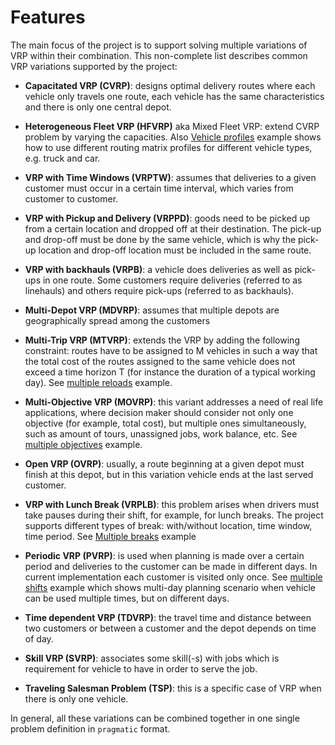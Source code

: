 # Features

The main focus of the project is to support solving multiple variations of VRP within their combination. This non-complete
list describes common VRP variations supported by the project:

 - **Capacitated VRP (CVRP)**: designs optimal delivery routes where each vehicle only travels
     one route, each vehicle has the same characteristics and there is only one central depot.

 - **Heterogeneous Fleet VRP (HFVRP)** aka Mixed Fleet VRP: extend CVRP problem by varying the capacities. Also
     [Vehicle profiles](../examples/pragmatic/basics/profiles.md) example shows how to use different routing matrix
     profiles for different vehicle types, e.g. truck and car.

 - **VRP with Time Windows (VRPTW)**: assumes that deliveries to a given customer must occur in a
     certain time interval, which varies from customer to customer.

 - **VRP with Pickup and Delivery (VRPPD)**: goods need to be picked up from a certain location and
     dropped off at their destination. The pick-up and drop-off must be done by the same vehicle,
     which is why the pick-up location and drop-off location must be included in the same route.

 - **VRP with backhauls (VRPB)**: a vehicle does deliveries as well as pick-ups in one route. Some customers
     require deliveries (referred to as linehauls) and others require pick-ups (referred to as backhauls).

 - **Multi-Depot VRP (MDVRP)**: assumes that multiple depots are geographically spread among
     the customers

 - **Multi-Trip VRP (MTVRP)**: extends the VRP by adding the following constraint: routes have to be assigned
     to M vehicles in such a way that the total cost of the routes assigned to the same vehicle does not exceed
     a time horizon T (for instance the duration of a typical working day). See [multiple reloads](../examples/pragmatic/basics/reload.md)
     example.

 - **Multi-Objective VRP (MOVRP)**: this variant addresses a need of real life applications, where decision maker
     should consider not only one objective (for example, total cost), but multiple ones simultaneously, such as
     amount of tours, unassigned jobs, work balance, etc. See [multiple objectives](../examples/pragmatic/objectives/index.md)
     example.

 - **Open VRP (OVRP)**: usually, a route beginning at a given depot must finish at this depot, but in
     this variation vehicle ends at the last served customer.

 - **VRP with Lunch Break (VRPLB)**: this problem arises when drivers must take pauses during their shift,
     for example, for lunch breaks. The project supports different types of break: with/without location, time window,
     time period. See [Multiple breaks](../examples/pragmatic/basics/break.md) example

 - **Periodic VRP (PVRP)**: is used when planning is made over a certain period and deliveries to the customer can be
     made in different days. In current implementation each customer is visited only once. See [multiple shifts](../examples/pragmatic/basics/multi-day.md)
     example which shows multi-day planning scenario when vehicle can be used multiple times, but on different days.

 - **Time dependent VRP (TDVRP)**: the travel time and distance between two customers or between a customer and
     the depot depends on time of day.

 - **Skill VRP (SVRP)**: associates some skill(-s) with jobs which is requirement for vehicle to have in order to serve
     the job.

 - **Traveling Salesman Problem (TSP)**: this is a specific case of VRP when there is only one vehicle.

 In general, all these variations can be combined together in one single problem definition in `pragmatic` format.
